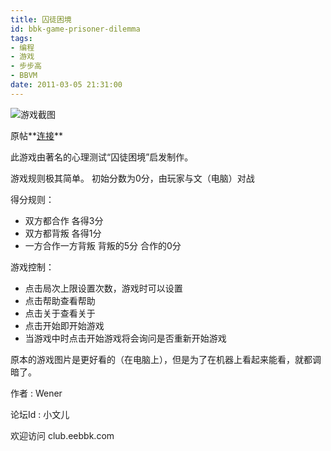```yaml
---
title: 囚徒困境
id: bbk-game-prisoner-dilemma
tags:
- 编程
- 游戏
- 步步高
- BBVM
date: 2011-03-05 21:31:00
---
```


![游戏截图](http://upload.eebbk.net/UploadFile/2011-3/20113521241757170.gif "运行效果")

原帖**[连接](http://club.eebbk.com/bbkbbs/showtopic/254672/1)**

<!-- more -->

此游戏由著名的心理测试“囚徒困境”启发制作。

游戏规则极其简单。
初始分数为0分，由玩家与文（电脑）对战

得分规则：

* 双方都合作 各得3分
* 双方都背叛 各得1分
* 一方合作一方背叛 背叛的5分 合作的0分

游戏控制：

* 点击局次上限设置次数，游戏时可以设置
* 点击帮助查看帮助
* 点击关于查看关于
* 点击开始即开始游戏
* 当游戏中时点击开始游戏将会询问是否重新开始游戏

原本的游戏图片是更好看的（在电脑上），但是为了在机器上看起来能看，就都调暗了。

作者
: Wener

论坛Id
: 小文儿

欢迎访问  club.eebbk.com
